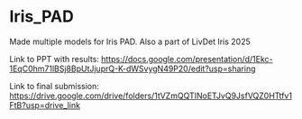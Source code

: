 # Iris_PAD
Made multiple models for Iris PAD. Also a part of LivDet Iris 2025

Link to PPT with results: https://docs.google.com/presentation/d/1Ekc-1EqC0hm71lBSj8BpUtJjuprQ-K-dWSvygN49P20/edit?usp=sharing

Link to final submission: https://drive.google.com/drive/folders/1tVZmQQTINoETJvQ9JsfVQZ0HTtfv1FtB?usp=drive_link
